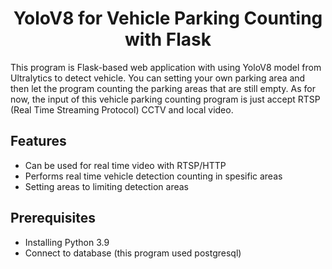 <h1 align="center">YoloV8 for Vehicle Parking Counting with Flask </h1>

This program is Flask-based web application with using YoloV8 model from Ultralytics to detect vehicle. You can setting your own parking area and then let the program counting the parking areas that are still empty. As for now, the input of this vehicle parking counting program is just accept RTSP (Real Time Streaming Protocol) CCTV and local video. 

## Features 
* Can be used for real time video with RTSP/HTTP
* Performs real time vehicle detection counting in spesific areas
* Setting areas to limiting detection areas

## Prerequisites
* Installing Python 3.9
* Connect to database (this program used postgresql)









